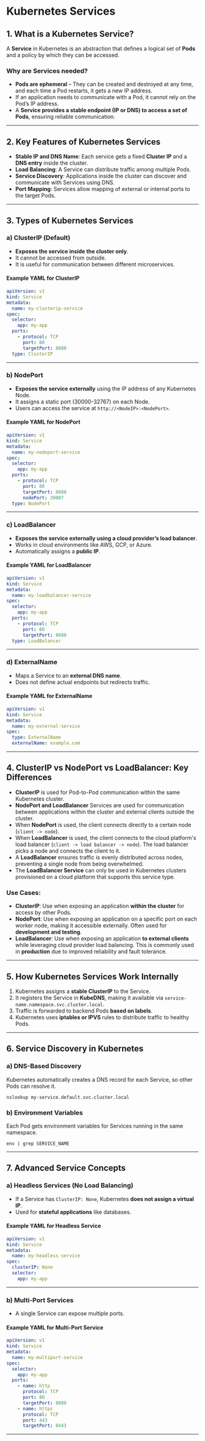# Kubernetes Services

## 1. What is a Kubernetes Service?
A **Service** in Kubernetes is an abstraction that defines a logical set of **Pods** and a policy by which they can be accessed.

### Why are Services needed?
- **Pods are ephemeral** – They can be created and destroyed at any time, and each time a Pod restarts, it gets a new IP address.
- If an application needs to communicate with a Pod, it cannot rely on the Pod’s IP address.
- A **Service provides a stable endpoint (IP or DNS) to access a set of Pods**, ensuring reliable communication.

---

## 2. Key Features of Kubernetes Services
- **Stable IP and DNS Name**: Each service gets a fixed **Cluster IP** and a **DNS entry** inside the cluster.
- **Load Balancing**: A Service can distribute traffic among multiple Pods.
- **Service Discovery**: Applications inside the cluster can discover and communicate with Services using DNS.
- **Port Mapping**: Services allow mapping of external or internal ports to the target Pods.

---

## 3. Types of Kubernetes Services
### a) ClusterIP (Default)
- **Exposes the service inside the cluster only**.
- It cannot be accessed from outside.
- It is useful for communication between different microservices.

#### Example YAML for ClusterIP
```yaml
apiVersion: v1
kind: Service
metadata:
  name: my-clusterip-service
spec:
  selector:
    app: my-app
  ports:
    - protocol: TCP
      port: 80
      targetPort: 8080
  type: ClusterIP
```

---

### b) NodePort
- **Exposes the service externally** using the IP address of any Kubernetes Node.
- It assigns a static port (30000-32767) on each Node.
- Users can access the service at `http://<NodeIP>:<NodePort>`.

#### Example YAML for NodePort
```yaml
apiVersion: v1
kind: Service
metadata:
  name: my-nodeport-service
spec:
  selector:
    app: my-app
  ports:
    - protocol: TCP
      port: 80
      targetPort: 8080
      nodePort: 30007
  type: NodePort
```

---

### c) LoadBalancer
- **Exposes the service externally using a cloud provider’s load balancer**.
- Works in cloud environments like AWS, GCP, or Azure.
- Automatically assigns a **public IP**.

#### Example YAML for LoadBalancer
```yaml
apiVersion: v1
kind: Service
metadata:
  name: my-loadbalancer-service
spec:
  selector:
    app: my-app
  ports:
    - protocol: TCP
      port: 80
      targetPort: 8080
  type: LoadBalancer
```

---

### d) ExternalName
- Maps a Service to an **external DNS name**.
- Does not define actual endpoints but redirects traffic.

#### Example YAML for ExternalName
```yaml
apiVersion: v1
kind: Service
metadata:
  name: my-external-service
spec:
  type: ExternalName
  externalName: example.com
```

---

## 4. ClusterIP vs NodePort vs LoadBalancer: Key Differences

- **ClusterIP** is used for Pod-to-Pod communication within the same Kubernetes cluster.
- **NodePort and LoadBalancer** Services are used for communication between applications within the cluster and external clients outside the cluster.
- When **NodePort** is used, the client connects directly to a certain node (`client -> node`).
- When **LoadBalancer** is used, the client connects to the cloud platform's load balancer (`client -> load balancer -> node`). The load balancer picks a node and connects the client to it.
- A **LoadBalancer** ensures traffic is evenly distributed across nodes, preventing a single node from being overwhelmed.
- The **LoadBalancer Service** can only be used in Kubernetes clusters provisioned on a cloud platform that supports this service type.

### Use Cases:
- **ClusterIP**: Use when exposing an application **within the cluster** for access by other Pods.
- **NodePort**: Use when exposing an application on a specific port on each worker node, making it accessible externally. Often used for **development and testing**.
- **LoadBalancer**: Use when exposing an application **to external clients** while leveraging cloud provider load balancing. This is commonly used in **production** due to improved reliability and fault tolerance.

---

## 5. How Kubernetes Services Work Internally
1. Kubernetes assigns a **stable ClusterIP** to the Service.
2. It registers the Service in **KubeDNS**, making it available via `service-name.namespace.svc.cluster.local`.
3. Traffic is forwarded to backend Pods **based on labels**.
4. Kubernetes uses **iptables or IPVS** rules to distribute traffic to healthy Pods.

---

## 6. Service Discovery in Kubernetes
### a) DNS-Based Discovery
Kubernetes automatically creates a DNS record for each Service, so other Pods can resolve it.
```shell
nslookup my-service.default.svc.cluster.local
```

### b) Environment Variables
Each Pod gets environment variables for Services running in the same namespace.
```shell
env | grep SERVICE_NAME
```

---

## 7. Advanced Service Concepts
### a) Headless Services (No Load Balancing)
- If a Service has `ClusterIP: None`, Kubernetes **does not assign a virtual IP**.
- Used for **stateful applications** like databases.

#### Example YAML for Headless Service
```yaml
apiVersion: v1
kind: Service
metadata:
  name: my-headless-service
spec:
  clusterIP: None
  selector:
    app: my-app
```

---

### b) Multi-Port Services
- A single Service can expose multiple ports.

#### Example YAML for Multi-Port Service
```yaml
apiVersion: v1
kind: Service
metadata:
  name: my-multiport-service
spec:
  selector:
    app: my-app
  ports:
    - name: http
      protocol: TCP
      port: 80
      targetPort: 8080
    - name: https
      protocol: TCP
      port: 443
      targetPort: 8443
```

---


